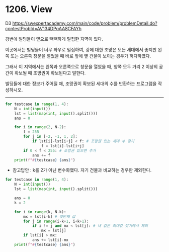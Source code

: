 
# 1206. View 
D3
https://swexpertacademy.com/main/code/problem/problemDetail.do?contestProbId=AV134DPqAA8CFAYh

강변에 빌딩들이 옆으로 빽빽하게 밀집한 지역이 있다.

이곳에서는 빌딩들이 너무 좌우로 밀집하여, 강에 대한 조망은 모든 세대에서 좋지만 왼쪽 또는 오른쪽 창문을 열었을 때 바로 앞에 옆 건물이 보이는 경우가 허다하였다.

그래서 이 지역에서는 왼쪽과 오른쪽으로 창문을 열었을 때, 양쪽 모두 거리 2 이상의 공간이 확보될 때 조망권이 확보된다고 말한다.

빌딩들에 대한 정보가 주어질 때, 조망권이 확보된 세대의 수를 반환하는 프로그램을 작성하시오.

---

```python
for testcase in range(1, 4):
    N = int(input())
    lst = list(map(int, input().split()))
    ans = 0

    for i in range(2, N-2):
        f = 255
        for j in [-2, -1, 1, 2]:
            if lst[i]-lst[i+j] < f: # 조망권 있는 세대 수 찾기
                f = lst[i]-lst[i+j]
        if 0 < f < 255: # 조망권 있으면 추가
            ans += f
    print(f"#{testcase} {ans}")
```

* 참고답안 : k를 2가 아닌 변수화했다. 자기 건물과 비교하는 경우만 제외한다.

```python
for testcase in range(1, 4):
    N = int(input())
    lst = list(map(int, input().split()))

    ans = 0
    k = 2

    for i in range(k, N-k):
        mx = lst[i-k] # 첫번째 값
        for j in range(i-k+1, i+k+1):
            if i != j and mx < lst[j]: # 내 값은 최대값 찾기에서 제외
                mx = lst[j]
        if lst[i] > mx:
            ans += lst[i]-mx
    print(f"#{testcase} {ans}")
```
